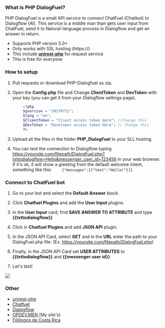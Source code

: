 ### What is PHP DialogFuel?
PHP DialogFuel is a small API service to connect ChatFuel (Chatbot) to Dialogflow (AI). This service is a middle man than gets user input from ChatFuel, send it to Natural-language process in Dialogflow and get an answer in return.

- Supports PHP version 5.0+
- Only works with SSL hosting (https://)
- This include [**unirest-php**](https://github.com/Kong/unirest-php "**unirest-php**") for request service
- This is free for everyone

### How to setup
1. Pull requests or download PHP-Dialogfuel as zip.

2. Open the **Config.php** file and Change **ClientToken** and **DevToken** with your key (you can get it from your Dialogflow settings page).

```php
        <?php
    	$qversion = "20170712"; 
    	$lang = "en";
    	$ClientToken = "Client access token Here"; //Change this
    	$DevToken = "Developer access token Here"; // Change this
        ?>
```
	
3. Upload all the files in the folder **PHP_DialogFuel** to your SLL hosting.

4. You can test the connection to Dialogflow typing https://yoursite.com/filepath/DialogFuel.php?txttodialogflow=Hello&messenger_user_id=123456 in your web browser. If it's ok, it will show a greeting from the default welcome intent, something like this: `    {"messages":[{"text":"Hello!"}]}`

### Connect to ChatFuel bot
1. Go to your bot and select the **Default Answer** block.

2. Click **Chatfuel Plugins** and add the **User Input** plugins.

3. In the **User Input** card, find **SAVE ANSWER TO ATTRIBUTE** and type **{{txttodialogflow}}**

4. Click in **Chatfuel Plugins** and add **JSON API** plugin.

5. In the JSON API Card, select **GET** and in the **URL** enter the path to your DialogFuel.php file. (Ex. https://yoursite.com/filepath/DialogFuel.php) 

6. Finally, in the JSON API Card set **USER ATTRIBUTES** to **{{txttodialogflow}}** and **{{messenger user id}}**

7. Let's test!

[![](https://opdev.men/wp-content/uploads/2018/03/php-dialogfuel-chatfuel-connect.jpg)](https://opdev.men/wp-content/uploads/2018/03/php-dialogfuel-chatfuel-connect.jpg)

### Other
- [unirest-php](https://github.com/Kong/unirest-php "unirest-php")
- [Chatfuel](https://chatfuel.com "Chatfuel")
- [Dialogflow](https://dialogflow.com/ "Dialogflow")
- [OPDEV.MEN ](https://opdev.men "OPDEV.MEN ") (My site's)
- [Filólogos de Costa Rica](https://www.boreacr.com "Filólogos de Costa Rica ")
